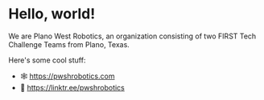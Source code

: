 # Hello, world!

We are Plano West Robotics, an organization consisting of two FIRST Tech Challenge Teams from Plano, Texas.

Here's some cool stuff:
- 🕸️ https://pwshrobotics.com
- 🌴 https://linktr.ee/pwshrobotics
